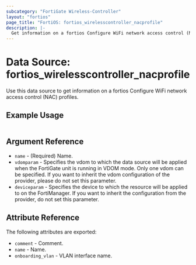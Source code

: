 ```yaml
---
subcategory: "FortiGate Wireless-Controller"
layout: "fortios"
page_title: "FortiOS: fortios_wirelesscontroller_nacprofile"
description: |-
  Get information on a fortios Configure WiFi network access control (NAC) profiles.
---
```


# Data Source: fortios_wirelesscontroller_nacprofile
Use this data source to get information on a fortios Configure WiFi network access control (NAC) profiles.


## Example Usage

```hcl

```

## Argument Reference

* `name` - (Required) Name.
* `vdomparam` - Specifies the vdom to which the data source will be applied when the FortiGate unit is running in VDOM mode. Only one vdom can be specified. If you want to inherit the vdom configuration of the provider, please do not set this parameter.
* `deviceparam` - Specifies the device to which the resource will be applied to on the FortiManager. If you want to inherit the configuration from the provider, do not set this parameter.

## Attribute Reference

The following attributes are exported:

* `comment` - Comment.
* `name` - Name.
* `onboarding_vlan` - VLAN interface name.
